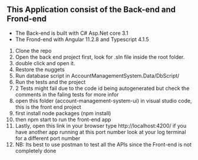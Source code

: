   ## This Application consist of the Back-end and Frond-end
  * The Back-end is built with C# Asp.Net core 3.1
  * The Frond-end with Angular 11.2.8 and Typescript 4.1.5

1. Clone the repo
2. Open the back end project first, look for .sln file inside the root folder.
3. double click and open it.
5. Restore the nuggets
6. Run database script in AccountManagementSystem.Data/DbScript/
7. Run the tests and the project
8. 2 Tests might fail due to the code id being autogenerated but check the comments in the faling tests for more infor
9. open this folder (account-management-system-ui) in visual studio code, this is the front end project
10. first install node packages (npm install)
11. then npm start to run the front-end app
12. Lastly, open this link in your browser type http://localhost:4200/ if you have another app running at this port number look at your log terminal for a different port number
13. NB: Its best to use postman to test all the APIs since the Front-end is not completely done
